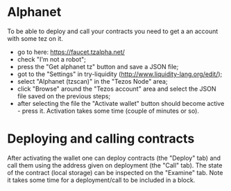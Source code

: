 Alphanet
========

To be able to deploy and call your contracts you need to get a an account with some tez on it.

* go to here: https://faucet.tzalpha.net/
* check "I'm not a robot";
* press the "Get alphanet tz" button and save a JSON file;
* got to the "Settings" in try-liquidity (http://www.liquidity-lang.org/edit/);
* select "Alphanet (tzscan)" in the "Tezos Node" area;
* click "Browse" around the "Tezos account" area and select the JSON file saved on the previous steps;
* after selecting the file the "Activate wallet" button should become active - press it. Activation takes some time (couple of minutes or so).

Deploying and calling contracts
==============================

After activating the wallet one can deploy contracts (the "Deploy" tab) and call them using the address given on deployment (the "Call" tab).
The state of the contract (local storage) can be inspected on the "Examine" tab. Note it takes some time for a deployment/call to be included in a block.
